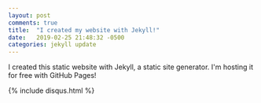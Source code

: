 ```yaml
---
layout: post
comments: true
title:  "I created my website with Jekyll!"
date:   2019-02-25 21:48:32 -0500
categories: jekyll update
---
```


I created this static website with Jekyll, a static site generator. I'm hosting it for free with GitHub Pages!

{% include disqus.html %}

